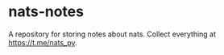 # nats-notes

A repository for storing notes about nats.
Collect everything at https://t.me/nats_py.
